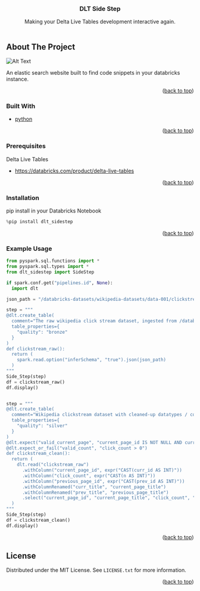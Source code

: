 <div id="top"></div>
<!--
*** Thanks for checking out the Best-README-Template. If you have a suggestion
*** that would make this better, please fork the repo and create a pull request
*** or simply open an issue with the tag "enhancement".
*** Don't forget to give the project a star!
*** Thanks again! Now go create something AMAZING! :D
-->

<!-- PROJECT SHIELDS -->
<!--
*** I'm using markdown "reference style" links for readability.
*** Reference links are enclosed in brackets [ ] instead of parentheses ( ).
*** See the bottom of this document for the declaration of the reference variables
*** for contributors-url, forks-url, etc. This is an optional, concise syntax you may use.
*** https://www.markdownguide.org/basic-syntax/#reference-style-links
-->

<!-- PROJECT LOGO -->
<br />
<div align="center">

  <h3 align="center">DLT Side Step</h3>

  <p align="center">
    Making your Delta Live Tables development interactive again.
    <br />
    <br />
  </p>
</div>

<!-- ABOUT THE PROJECT -->

## About The Project

![Alt Text](https://i.imgur.com/ssA2e1v.png)

An elastic search website built to find code snippets in your databricks instance.

<p align="right">(<a href="#top">back to top</a>)</p>

### Built With

- [python](https://www.python.org/)

<p align="right">(<a href="#top">back to top</a>)</p>

### Prerequisites

Delta Live Tables

- https://databricks.com/product/delta-live-tables

<p align="right">(<a href="#top">back to top</a>)</p>

### Installation

pip install in your Databricks Notebook

```python
%pip install dlt_sidestep
```

<p align="right">(<a href="#top">back to top</a>)</p>

### Example Usage

```python
from pyspark.sql.functions import *
from pyspark.sql.types import *
from dlt_sidestep import SideStep

if spark.conf.get("pipelines.id", None):
  import dlt

json_path = "/databricks-datasets/wikipedia-datasets/data-001/clickstream/raw-uncompressed-json/2015_2_clickstream.json"

step = """
@dlt.create_table(
  comment="The raw wikipedia click stream dataset, ingested from /databricks-datasets.",
  table_properties={
    "quality": "bronze"
  }
)
def clickstream_raw():
  return (
    spark.read.option("inferSchema", "true").json(json_path)
  )
"""
Side_Step(step)
df = clickstream_raw()
df.display()


step = """
@dlt.create_table(
  comment="Wikipedia clickstream dataset with cleaned-up datatypes / column names and quality expectations.",
  table_properties={
    "quality": "silver"
  }
)
@dlt.expect("valid_current_page", "current_page_id IS NOT NULL AND current_page_title IS NOT NULL")
@dlt.expect_or_fail("valid_count", "click_count > 0")
def clickstream_clean():
  return (
    dlt.read("clickstream_raw")
      .withColumn("current_page_id", expr("CAST(curr_id AS INT)"))
      .withColumn("click_count", expr("CAST(n AS INT)"))
      .withColumn("previous_page_id", expr("CAST(prev_id AS INT)"))
      .withColumnRenamed("curr_title", "current_page_title")
      .withColumnRenamed("prev_title", "previous_page_title")
      .select("current_page_id", "current_page_title", "click_count", "previous_page_id", "previous_page_title")
  )
"""
Side_Step(step)
df = clickstream_clean()
df.display()

```

<p align="right">(<a href="#top">back to top</a>)</p>

## License

Distributed under the MIT License. See `LICENSE.txt` for more information.

<p align="right">(<a href="#top">back to top</a>)</p>
